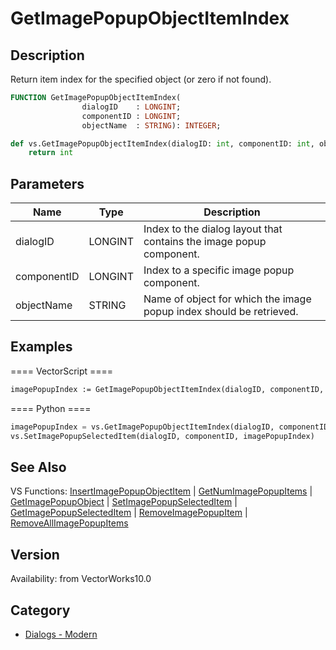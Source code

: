 # GetImagePopupObjectItemIndex

## Description
Return item index for the specified object (or zero if not found).

```pascal
FUNCTION GetImagePopupObjectItemIndex(
				dialogID    : LONGINT;
				componentID : LONGINT;
				objectName  : STRING): INTEGER;
```

```python
def vs.GetImagePopupObjectItemIndex(dialogID: int, componentID: int, objectName: str):
    return int
```

## Parameters
|Name|Type|Description|
|---|---|---|
|dialogID|LONGINT|Index to the dialog layout that contains the image popup component.|
|componentID|LONGINT|Index to a specific image popup component.|
|objectName|STRING|Name of object for which the image popup index should be retrieved.|

## Examples
==== VectorScript ====
```pascal
imagePopupIndex := GetImagePopupObjectItemIndex(dialogID, componentID, 'Symbol-1');
```
==== Python ====
```python
imagePopupIndex = vs.GetImagePopupObjectItemIndex(dialogID, componentID, 'Symbol-1')
vs.SetImagePopupSelectedItem(dialogID, componentID, imagePopupIndex)
```

## See Also
VS Functions:
[InsertImagePopupObjectItem](InsertImagePopupObjectItem.md) 
| [GetNumImagePopupItems](GetNumImagePopupItems.md) 
| [GetImagePopupObject](GetImagePopupObject.md) 
| [SetImagePopupSelectedItem](SetImagePopupSelectedItem.md) 
| [GetImagePopupSelectedItem](GetImagePopupSelectedItem.md) 
| [RemoveImagePopupItem](RemoveImagePopupItem.md) 
| [RemoveAllImagePopupItems](RemoveAllImagePopupItems.md)

## Version
Availability: from VectorWorks10.0

## Category
* [Dialogs - Modern](../Categories/Dialogs%20-%20Modern.md)
